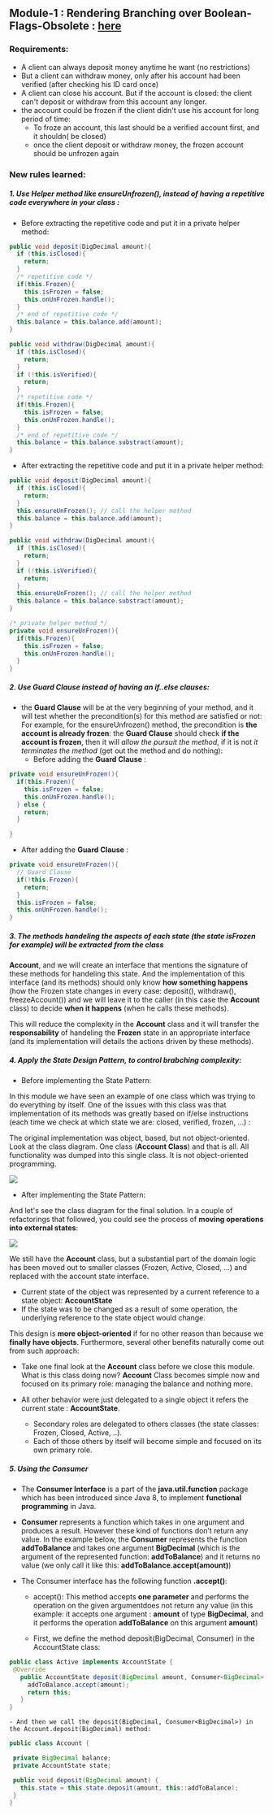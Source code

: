 ## Module-1 : Rendering Branching over Boolean-Flags-Obsolete : [here](https://github.com/HeithemLejmi/Making-Your-Java-Code-More-Object-oriented/blob/feat/implement_state_design_pattern/docs/module-1__rendering-branching-over-boolean-flags-obsolete-slides.pdf)

### Requirements:

- A client can always deposit money anytime he want (no restrictions)
- But a client can withdraw money, only after his account had been verified (after checking his ID card once)
- A client can close his account. But if the account is closed: the client can't deposit or withdraw from this account any longer.
- the account could be frozen if the client didn't use his account for long period of time:
  - To froze an account, this last should be a verified account first, and it shouldn( be closed)
  - once the client deposit or withdraw money, the frozen account should be unfrozen again
  
### New rules learned:

##### 1. Use **Helper method** like ensureUnfrozen(), instead of having a repetitive code everywhere in your class :

  - Before extracting the repetitive code and put it in a private helper method:

```java
public void deposit(DigDecimal amount){
  if (this.isClosed){
    return;
  }
  /* repetitive code */
  if(this.Frozen){
    this.isFrozen = false;
    this.onUnFrozen.handle();
  }
  /* end of repetitive code */
  this.balance = this.balance.add(amount);
}

public void withdraw(DigDecimal amount){
  if (this.isClosed){
    return;
  }
  if (!this.isVerified){
    return;
  }
  /* repetitive code */
  if(this.Frozen){
    this.isFrozen = false;
    this.onUnFrozen.handle();
  }
  /* end of repetitive code */
  this.balance = this.balance.substract(amount);
}
```

  - After extracting the repetitive code and put it in a private helper method:
```java
public void deposit(DigDecimal amount){
  if (this.isClosed){
    return;
  }
  this.ensureUnFrozen(); // call the helper method 
  this.balance = this.balance.add(amount);
}

public void withdraw(DigDecimal amount){
  if (this.isClosed){
    return;
  }
  if (!this.isVerified){
    return;
  }
  this.ensureUnFrozen(); // call the helper method 
  this.balance = this.balance.substract(amount);
}

/* private helper method */
private void ensureUnFrozen(){
  if(this.Frozen){
    this.isFrozen = false;
    this.onUnFrozen.handle();
  }
}
```
##### 2. Use **Guard Clause** instead of having an if..else clauses:
- the **Guard Clause** will be at the very beginning of your method, and it will test whether the precondition(s) for this method are satisfied or not:
For example, for the ensureUnfrozen() method, the precondition is **the account is already frozen**:
the **Guard Clause** should check **if the account is frozen**, then it will *allow the pursuit the method*, if it is not *it terminates the method* (get out the method and do nothing):
  - Before adding the **Guard Clause** :
```java
private void ensureUnFrozen(){
  if(this.Frozen){
    this.isFrozen = false;
    this.onUnFrozen.handle();
  } else {
    return;
  }

}
```
  - After adding the **Guard Clause** :
```java
private void ensureUnFrozen(){
  // Guard Clause
  if(!this.Frozen){
    return;
  }
  this.isFrozen = false;
  this.onUnFrozen.handle();
}
```
##### 3. The methods handeling the aspects of each state (the state isFrozen for example) will be extracted from the class
 **Account**, and we will create an interface that mentions the signature of these methods for handeling this state. 
And the implementation of this interface (and its methods) should only know **how something happens** (how the Frozen state changes in every case: deposit(), withdraw(), freezeAccount()) and we will leave it to the caller (in this case the **Account** class) to decide **when it happens** (when he calls these methods).

This will reduce the complexity in the **Account** class and it will transfer the **responsability** of handeling the **Frozen** state in an appropriate interface (and its implementation will details the actions driven by these methods).


##### 4. Apply the **State Design Pattern**, to control brabching complexity:

- Before implementing the State Pattern: 

In this module we have seen an example of one class which was trying to do everything by itself. 
One of the issues with this class was that implementation of its methods was greatly based on if/else instructions (each time we check at which state we are: closed, verified, frozen, ...) :

The original implementation was object, based, but not object-oriented. Look at the class diagram. 
One class (**Account Class**) and that is all. All functionality was dumped into this single class. It is not object-oriented programming. 

![](../img/module-1/before_implementing_state_pattern.png)

- After implementing the State Pattern: 

And let's see the class diagram for the final solution. In a couple of refactorings that followed, you could see the process of **moving operations into external states**:

![](../img/module-1/after_implementing_state_pattern.png)

We still have the **Account** class, but a substantial part of the domain logic has been moved out to smaller classes (Frozen, Active, Closed, ...) and replaced with the account state interface. 
  - Current state of the object was represented by a current reference to a state object: **AccountState** 
  - If the state was to be changed as a result of some operation, the underlying reference to the state object would change. 

This design is **more object-oriented** if for no other reason than because we **finally have objects**. Furthermore, several other benefits naturally come out from such approach: 
  - Take one final look at the **Account** class before we close this module. What is this class doing now? **Account** Class becomes simple now and focused on its primary role: managing the balance and nothing more. 
  
  - All other behavior were just delegated to a single object it refers the current state : **AccountState**.
      - Secondary roles are delegated to others classes (the state classes: Frozen, Closed, Active, ..). 
      - Each of those others by itself will become simple and focused on its own primary role.
      
##### 5. Using the Consumer<T>
- The **Consumer Interface** is a part of the **java.util.function** package which has been introduced since Java 8, to
 implement **functional programming** in Java.
 
- **Consumer** represents a function which takes in one argument and produces a result. However these kind of functions don’t
 return any value. In the example below, the **Consumer** represents the function **addToBalance** and takes one argument
  **BigDecimal** (which is the argument of the represented function: **addToBalance**) and it returns no value (we
   only call it like this: **addToBalance.accept(amount)**)

- The Consumer interface has the following function **.accept()**:

    - accept(): This method accepts **one parameter** and performs the operation on the given argumentdoes not return any value (in this example: it
    accepts one argument : **amount** of type **BigDecimal**, and it performs the operation **addToBalance** on this argument
    **amount**)
    
    - First, we define the method deposit(BigDecimal, Consumer<BigDecimal>) in the AccountState class:
 ```java
public class Active implements AccountState {
  @Override
    public AccountState deposit(BigDecimal amount, Consumer<BigDecimal> addToBalance) {
      addToBalance.accept(amount);
      return this;
    }
}
 ```
    - And then we call the deposit(BigDecimal, Consumer<BigDecimal>) in the Account.deposit(BigDecimal) method:
 ```java
public class Account {

  private BigDecimal balance;
  private AccountState state;

  public void deposit(BigDecimal amount) {
    this.state = this.state.deposit(amount, this::addToBalance);
  }
}
 ```